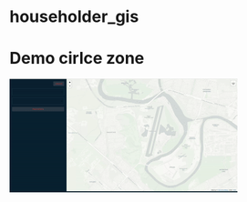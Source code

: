 # householder_gis
# Demo cirlce zone
<img src="deploy/Demo_GEO.gif" alt="Demo_GEO_circle" width="400" height="200">

[//]: # (# Demo isochrone zone)

[//]: # (# refactor)

[//]: # (<img src="geo_back/data/Demo_GEO_IsoHrone.gif" alt="Demo_GEO_iso" width="400" height="200">)
